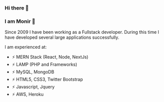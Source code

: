 ### Hi there 👋

### I am Monir 👋


Since 2009 I have been working as a Fullstack developer. During this time I have developed several large applications successfully. 

I am experienced at:

- ⚡ MERN Stack  (React, Node, NextJs)
- ⚡ LAMP (PHP and Frameworks)
- ⚡ MySQL, MongoDB
- ⚡ HTML5, CSS3, Twitter Bootstrap
- ⚡ Javascript, Jquery
- ⚡ AWS, Heroku 
 

 
